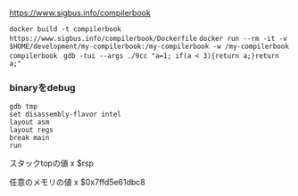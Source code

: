 https://www.sigbus.info/compilerbook

 `docker build -t compilerbook https://www.sigbus.info/compilerbook/Dockerfile`
`docker run --rm -it -v $HOME/development/my-compilerbook:/my-compilerbook -w /my-compilerbook compilerbook
`
`gdb -tui --args ./9cc "a=1; if(a < 3){return a;}return a;"`


### binaryをdebug
```
gdb tmp
set disassembly-flavor intel
layout asm
layout regs
break main
run
```

スタックtopの値
x $rsp

任意のメモリの値
x $0x7ffd5e61dbc8
